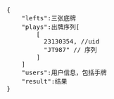 <pre>
{
    "lefts":三张底牌
    "plays":出牌序列[
        [
          23130354, //uid
          "JT987" // 序列
        ]
    ]
    "users":用户信息，包括手牌
    "result":结果
}
</pre>

